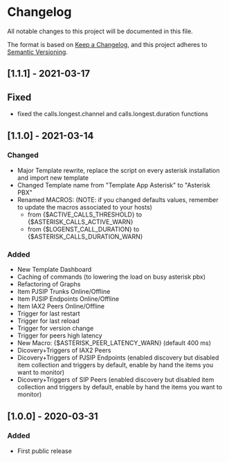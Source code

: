 # Changelog
All notable changes to this project will be documented in this file.

The format is based on [Keep a Changelog](https://keepachangelog.com/en/1.0.0/),
and this project adheres to [Semantic Versioning](https://semver.org/spec/v2.0.0.html).

## [1.1.1] - 2021-03-17
## Fixed
- fixed the calls.longest.channel and calls.longest.duration functions

## [1.1.0] - 2021-03-14
### Changed
- Major Template rewrite, replace the script on every asterisk installation and import new template
- Changed Template name from "Template App Asterisk" to "Asterisk PBX"
- Renamed MACROS: (NOTE: if you changed defaults values, remember to update the macros associated to your hosts)
  - from {$ACTIVE_CALLS_THRESHOLD} to {$ASTERISK_CALLS_ACTIVE_WARN}
  - from {$LOGENST_CALL_DURATION} to {$ASTERISK_CALLS_DURATION_WARN}
### Added
- New Template Dashboard
- Caching of commands (to lowering the load on busy asterisk pbx)
- Refactoring of Graphs
- Item PJSIP Trunks Online/Offline
- Item PJSIP Endpoints Online/Offline
- Item IAX2 Peers Online/Offline
- Trigger for last restart
- Trigger for last reload
- Trigger for version change
- Trigger for peers high latency
- New Macro: {$ASTERISK_PEER_LATENCY_WARN} (default 400 ms)
- Dicovery+Triggers of IAX2 Peers
- Dicovery+Triggers of PJSIP Endpoints (enabled discovery but disabled item collection and triggers by default, enable by hand the items you want to monitor)
- Dicovery+Triggers of SIP Peers (enabled discovery but disabled item collection and triggers by default, enable by hand the items you want to monitor)


## [1.0.0] - 2020-03-31
### Added
- First public release
